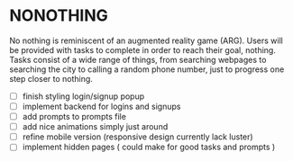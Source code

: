# NONOTHING
No nothing is reminiscent of an augmented reality game (ARG). Users will be provided with tasks to complete in order to reach their goal, nothing. Tasks consist of a wide range of things, from searching webpages to searching the city to calling a random phone number, just to progress one step closer to nothing.

- [ ] finish styling login/signup popup
- [ ] implement backend for logins and signups
- [ ] add prompts to prompts file
- [ ] add nice animations simply just around
- [ ] refine mobile version (responsive design currently lack luster)
- [ ] implement hidden pages ( could make for good tasks and prompts )